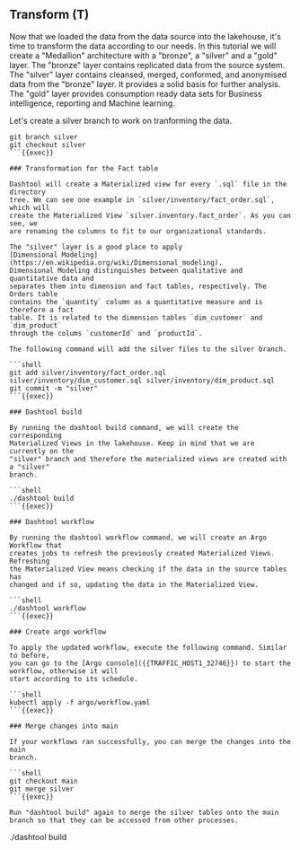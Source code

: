 ## Transform (T)

Now that we loaded the data from the data source into the lakehouse, it's time
to transform the data according to our needs. In this tutorial we will create a
"Medallion" architecture with a "bronze", a "silver" and a "gold" layer. The
"bronze" layer contains replicated data from the source system. The "silver"
layer contains cleansed, merged, conformed, and anonymised data from the
"bronze" layer. It provides a solid basis for further analysis. The "gold" layer
provides consumption ready data sets for Business intelligence, reporting and
Machine learning.

Let's create a silver branch to work on tranforming the data.

```shell
git branch silver
git checkout silver
```{{exec}}

### Transformation for the Fact table

Dashtool will create a Materialized view for every `.sql` file in the directory
tree. We can see one example in `silver/inventory/fact_order.sql`, which will
create the Materialized View `silver.inventory.fact_order`. As you can see, we
are renaming the columns to fit to our organizational standards.

The "silver" layer is a good place to apply
[Dimensional Modeling](https://en.wikipedia.org/wiki/Dimensional_modeling).
Dimensional Modeling distinguishes between qualitative and quantitative data and
separates them into dimension and fact tables, respectively. The Orders table
contains the `quantity` column as a quantitative measure and is therefore a fact
table. It is related to the dimension tables `dim_customer` and `dim_product`
through the colums `customerId` and `productId`.

The following command will add the silver files to the silver branch.

```shell
git add silver/inventory/fact_order.sql silver/inventory/dim_customer.sql silver/inventory/dim_product.sql
git commit -m "silver"
```{{exec}}

### Dashtool build

By running the dashtool build command, we will create the corresponding
Materialized Views in the lakehouse. Keep in mind that we are currently on the
"silver" branch and therefore the materialized views are created with a "silver"
branch.

```shell
./dashtool build
```{{exec}}

### Dashtool workflow

By running the dashtool workflow command, we will create an Argo Workflow that
creates jobs to refresh the previously created Materialized Views. Refreshing
the Materialized View means checking if the data in the source tables has
changed and if so, updating the data in the Materialized View.

```shell
./dashtool workflow
```{{exec}}

### Create argo workflow

To apply the updated workflow, execute the following command. Similar to before,
you can go to the [Argo console]({{TRAFFIC_HOST1_32746}}) to start the workflow, otherwise it will
start according to its schedule.

```shell
kubectl apply -f argo/workflow.yaml
```{{exec}}

### Merge changes into main

If your workflows ran successfully, you can merge the changes into the main
branch.

```shell
git checkout main
git merge silver
```{{exec}}

Run "dashtool build" again to merge the silver tables onto the main branch so that they can be accessed from other processes.

```
./dashtool build
```{{exec}}
